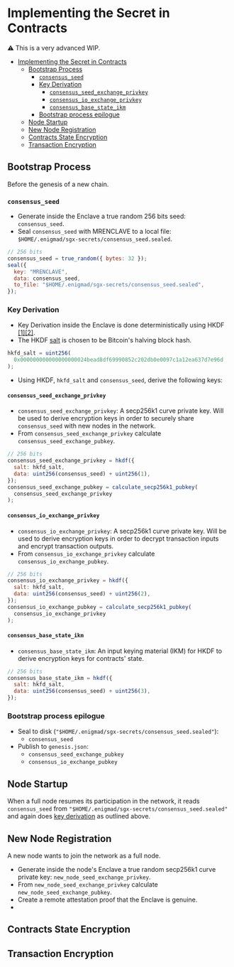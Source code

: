 # Implementing the Secret in Contracts

:warning: This is a very advanced WIP.

- [Implementing the Secret in Contracts](#implementing-the-secret-in-contracts)
  - [Bootstrap Process](#bootstrap-process)
    - [`consensus_seed`](#consensusseed)
    - [Key Derivation](#key-derivation)
      - [`consensus_seed_exchange_privkey`](#consensusseedexchangeprivkey)
      - [`consensus_io_exchange_privkey`](#consensusioexchangeprivkey)
      - [`consensus_base_state_ikm`](#consensusbasestateikm)
    - [Bootstrap process epilogue](#bootstrap-process-epilogue)
  - [Node Startup](#node-startup)
  - [New Node Registration](#new-node-registration)
  - [Contracts State Encryption](#contracts-state-encryption)
  - [Transaction Encryption](#transaction-encryption)

## Bootstrap Process

Before the genesis of a new chain.

### `consensus_seed`

- Generate inside the Enclave a true random 256 bits seed: `consensus_seed`.
- Seal `consensus_seed` with MRENCLAVE to a local file: `$HOME/.enigmad/sgx-secrets/consensus_seed.sealed`.

```js
// 256 bits
consensus_seed = true_random({ bytes: 32 });
seal({
  key: "MRENCLAVE",
  data: consensus_seed,
  to_file: "$HOME/.enigmad/sgx-secrets/consensus_seed.sealed",
});
```

### Key Derivation

- Key Derivation inside the Enclave is done deterministically using HKDF [[1]](https://tools.ietf.org/html/rfc5869#section-2)[[2]](https://en.wikipedia.org/wiki/HKDF).
- The HKDF [salt](https://tools.ietf.org/html/rfc5869#section-3.1) is chosen to be Bitcoin's halving block hash.

```js
hkfd_salt = uint256(
  0x000000000000000000024bead8df69990852c202db0e0097c1a12ea637d7e96d
);
```

- Using HKDF, `hkfd_salt` and `consensus_seed`, derive the following keys:

#### `consensus_seed_exchange_privkey`

- `consensus_seed_exchange_privkey`: A secp256k1 curve private key. Will be used to derive encryption keys in order to securely share `consensus_seed` with new nodes in the network.
- From `consensus_seed_exchange_privkey` calculate `consensus_seed_exchange_pubkey`.

```js
// 256 bits
consensus_seed_exchange_privkey = hkdf({
  salt: hkfd_salt,
  data: uint256(consensus_seed) + uint256(1),
});
consensus_seed_exchange_pubkey = calculate_secp256k1_pubkey(
  consensus_seed_exchange_privkey
);
```

#### `consensus_io_exchange_privkey`

- `consensus_io_exchange_privkey`: A secp256k1 curve private key. Will be used to derive encryption keys in order to decrypt transaction inputs and encrypt transaction outputs.
- From `consensus_io_exchange_privkey` calculate `consensus_io_exchange_pubkey`.

```js
// 256 bits
consensus_io_exchange_privkey = hkdf({
  salt: hkfd_salt,
  data: uint256(consensus_seed) + uint256(2),
});
consensus_io_exchange_pubkey = calculate_secp256k1_pubkey(
  consensus_io_exchange_privkey
);
```

#### `consensus_base_state_ikm`

- `consensus_base_state_ikm`: An input keying material (IKM) for HKDF to derive encryption keys for contracts' state.

```js
// 256 bits
consensus_base_state_ikm = hkdf({
  salt: hkfd_salt,
  data: uint256(consensus_seed) + uint256(3),
});
```

### Bootstrap process epilogue

- Seal to disk (`"$HOME/.enigmad/sgx-secrets/consensus_seed.sealed"`):
  - `consensus_seed`
- Publish to `genesis.json`:
  - `consensus_seed_exchange_pubkey`
  - `consensus_io_exchange_pubkey`

## Node Startup

When a full node resumes its participation in the network, it reads `consensus_seed` from `"$HOME/.enigmad/sgx-secrets/consensus_seed.sealed"` and again does [key derivation](#Key-Derivation) as outlined above.

## New Node Registration

A new node wants to join the network as a full node.

- Generate inside the node's Enclave a true random secp256k1 curve private key: `new_node_seed_exchange_privkey`.
- From `new_node_seed_exchange_privkey` calculate `new_node_seed_exchange_pubkey`.
- Create a remote attestation proof that the Enclave is genuine.
-

## Contracts State Encryption

## Transaction Encryption
